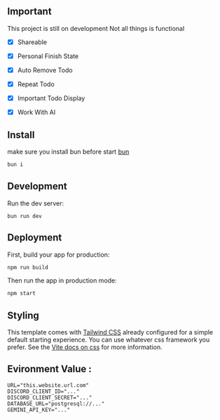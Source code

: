 
## Important

This project is still on development
Not all things is functional

- [x] Shareable
- [x] Personal Finish State
- [x] Auto Remove Todo
- [x] Repeat Todo
- [x] Important Todo Display
- [x] Work With AI


## Install

make sure you install bun before start [bun](https://bun.sh)

```sh
bun i
```

## Development

Run the dev server:

```shellscript
bun run dev
```

## Deployment

First, build your app for production:

```sh
npm run build
```

Then run the app in production mode:

```sh
npm start
```

## Styling

This template comes with [Tailwind CSS](https://tailwindcss.com/) already configured for a simple default starting experience. You can use whatever css framework you prefer. See the [Vite docs on css](https://vitejs.dev/guide/features.html#css) for more information.

## Evironment Value :

```env
URL="this.website.url.com"
DISCORD_CLIENT_ID="..."
DISCORD_CLIENT_SECRET="..."
DATABASE_URL="postgresql://..."
GEMINI_API_KEY="..."
```

